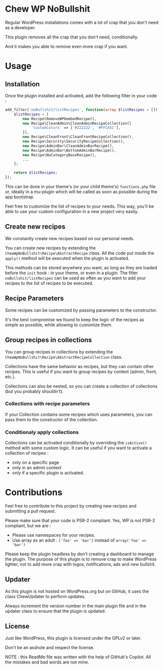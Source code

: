 # Chew WP NoBullshit

Regular WordPress installations comes with a lot of crap that you don't need as a developer.

This plugin removes all the crap that you don't need, conditionally.

And it makes you able to remove even more crap if you want.

# Usage
## Installation
Once the plugin installed and activated, add the following filter in your code :
    
```php
add_filter('noBullshit/listRecipes', function(array $listRecipes = []) {
    $listRecipes = [
        new Recipe\RemoveWPOembedRecipe(),
        new Recipe\CleanAdmin\CleanAdminRecipeCollection([
            'customColors' => ['#222222', '#FFCA51'],
        ]),
        new Recipe\CleanFront\CleanFrontRecipeCollection(),
        new Recipe\Security\SecurityRecipeCollection(),
        new Recipe\AdminBar\CleanAdminBarRecipe(),
        new Recipe\AdminBar\BottomAdminBarRecipe(),
        new Recipe\NoCategoryBaseRecipe(),
        ...
    ];

    return $listRecipes;
});
```

This can be done in your theme's (or your child theme's) `functions.php` file or, ideally in a mu-plugin which will be called as soon as possible during the app bootstrap.

Feel free to customize the list of recipes to your needs. This way, you'll be able to use your custom configuration in a new project very easily.

## Create new recipes
We constantly create new recipes based on our personal needs.

You can create new recipes by extending the `ChewWpNoBullshit\Recipe\AbstractRecipe` class. All the code put inside the `apply()` method will be executed when the plugin is activated.

This methods can be stored anywhere you want, as long as they are loaded before the `init` hook : in your theme, or even in a plugin.
The filter `noBullshit/listRecipes` can be used as often as you want to add your recipes to the list of recipes to be executed.

## Recipe Parameters
Some recipes can be customized by passing parameters to the constructor.

It's the best compromise we found to keep the logic of the recipes as simple as possible, while allowing to customize them.

## Group recipes in collections
You can group recipes in collections by extending the `ChewWpNoBullshit\Recipe\AbstractRecipeCollection` class.

Collections have the same behavior as recipes, but they can contain other recipes.
This is useful if you want to group recipes by context (admin, front, etc.).

Collections can also be nested, so you can create a collection of collections (but you probably shouldn't).

### Collections with recipe parameters
If your Collection contains some recipes which uses parameters, you can pass them to the constructor of the collection.

### Conditionaly apply collections
Collections can be activated conditionally by overriding the `isActive()` method with some custom logic. It can be useful if you want to activate a collection of recipes :
- only on a specific page
- only in an admin context
- only if a specific plugin is activated.

# Contributions
Feel free to contribute to this project by creating new recipes and submitting a pull request.

Please make sure that your code is PSR-2 compliant. Yes, WP is not PSR-2 compliant, but we are :
* Please use namespaces for your recipes.
* Use array as an adult : `['foo' => 'bar']` instead of `array('foo' => 'bar')`

Please keep the plugin headless by don't creating a dashboard to manage the plugin. The purpose of this plugin is to remove crap to make WordPress lighter, not to add more crap with logos, notifications, ads and new bullshit.

## Updater
As this plugin is not hosted on WordPress.org but on GitHub, it uses the class ChewUpdater to perform updates.

Always increment the version number in the main plugin file and in the updater class to ensure that the plugin is updated.

## License
Just like WordPress, this plugin is licensed under the GPLv2 or later.

Don't be an asshole and respect the license.

NOTE : this ReadMe file was written with the help of GitHub's Copilot. All the mistakes and bad words are not mine.
